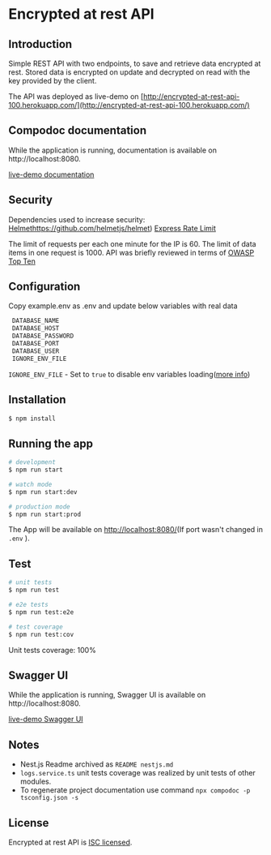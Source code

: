 # Encrypted at rest API

## Introduction

Simple REST API with two endpoints, to save and retrieve data encrypted at rest. Stored data is encrypted on update and decrypted on read with the key provided by the client.

The API was deployed as live-demo on [http://encrypted-at-rest-api-100.herokuapp.com/](http://encrypted-at-rest-api-100.herokuapp.com/)

## Compodoc documentation

While the application is running, documentation is available on http://localhost:8080.

[live-demo documentation](http://encrypted-at-rest-api-100.herokuapp.com/)

## Security

Dependencies used to increase security:
[Helmet](https://owasp.org/www-project-top-ten/)https://github.com/helmetjs/helmet)
[Express Rate Limit](https://github.com/nfriedly/express-rate-limit)

The limit of requests per each one minute for the IP is 60.
The limit of data items in one request is 1000.
API was briefly reviewed in terms of  [OWASP Top Ten](https://owasp.org/www-project-top-ten/)

## Configuration

Copy example.env as .env and update below variables with real data
``` bash
 DATABASE_NAME
 DATABASE_HOST
 DATABASE_PASSWORD
 DATABASE_PORT
 DATABASE_USER
 IGNORE_ENV_FILE
 ```
`IGNORE_ENV_FILE` - Set to `true` to disable env variables loading([more info](https://docs.nestjs.com/techniques/configuration#disable-env-variables-loading))

## Installation

``` bash
$ npm install
```

## Running the app

``` bash
# development
$ npm run start

# watch mode
$ npm run start:dev

# production mode
$ npm run start:prod
```

The App will be available on [http://localhost:8080/](http://localhost:8080/)(If port wasn't changed in `.env` ).

## Test

``` bash
# unit tests
$ npm run test

# e2e tests
$ npm run test:e2e

# test coverage
$ npm run test:cov
```

Unit tests coverage: 100%

## Swagger UI

While the application is running, Swagger UI is available on http://localhost:8080.

[live-demo Swagger UI](http://encrypted-at-rest-api-100.herokuapp.com/api)

## Notes

* Nest.js Readme archived as `README nestjs.md`
* `logs.service.ts` unit tests coverage was realized by unit tests of other modules.
* To regenerate project documentation use command `npx compodoc -p tsconfig.json -s`

## License

Encrypted at rest API is [ISC licensed](LICENSE).
